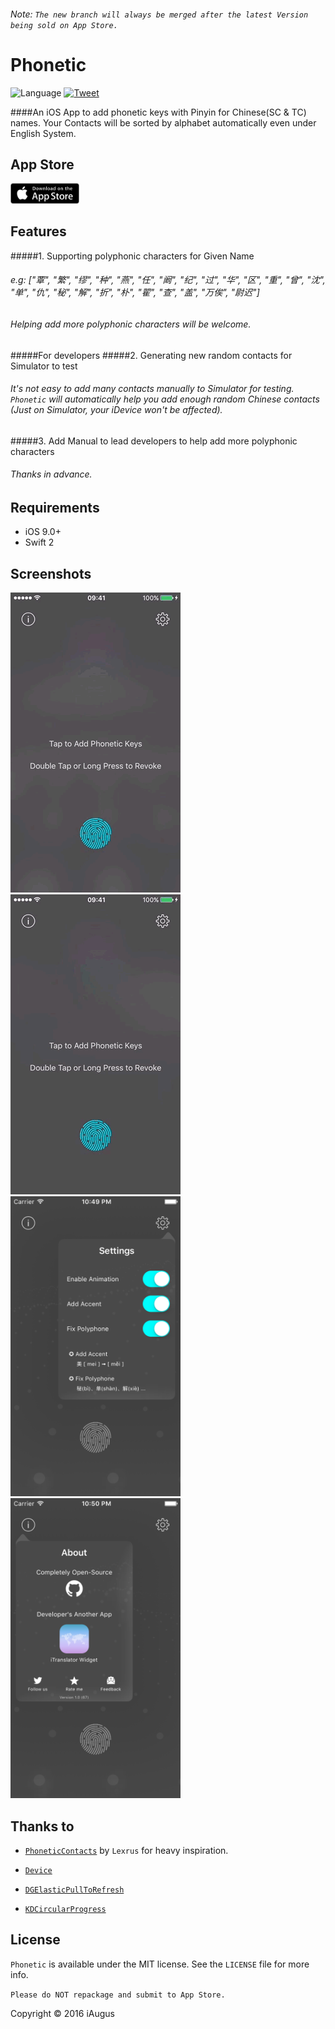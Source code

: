 ###### Note: `The new branch will always be merged after the latest Version being sold on App Store.`

# Phonetic
![Language](https://img.shields.io/badge/language-Swift%202-orange.svg)
[![Tweet](https://img.shields.io/twitter/url/http/shields.io.svg?style=social)](https://twitter.com/iaugux)

####An iOS App to add phonetic keys with Pinyin for Chinese(SC & TC) names. Your Contacts will be sorted by alphabet automatically even under English System.

## App Store
<div>
<a href="https://itunes.apple.com/app/id1078961574"> <img src="https://raw.githubusercontent.com/iAugux/ProjectScreenshots/master/Phonetic/AppStore.png" width="110px">
</a>
</div>

## Features
#####1. Supporting polyphonic characters for Given Name
###### e.g: ["覃", "繁", "缪", "种", "燕", "任", "阚", "纪", "过", "华", "区", "重", "曾", "沈", "单", "仇", "秘", "解", "折", "朴", "翟", "查", "盖", "万俟", "尉迟"]
###### Helping add more polyphonic characters will be welcome.

#####For developers
#####2. Generating new random contacts for Simulator to test
###### It's not easy to add many contacts manually to Simulator for testing. `Phonetic` will automatically help you add enough random Chinese contacts (Just on Simulator, your iDevice won't be affected).

#####3. Add Manual to lead developers to help add more polyphonic characters
###### Thanks in advance.
## Requirements
- iOS 9.0+
- Swift 2

## Screenshots

<div>
<img src="https://raw.githubusercontent.com/iAugux/ProjectScreenshots/master/Phonetic/execute.gif" width="272" height=480"/>
</div>

<div>
<img src="https://raw.githubusercontent.com/iAugux/ProjectScreenshots/master/Phonetic/revoke.gif" width="272" height="480"/>
</div>

<div> 
<img src="https://raw.githubusercontent.com/iAugux/ProjectScreenshots/master/Phonetic/1.png" width="272" height="480"/>
</div>

<div> 
<img src="https://raw.githubusercontent.com/iAugux/ProjectScreenshots/master/Phonetic/2.png" width="272" height="480"/>
</div>

## Thanks to
* [`PhoneticContacts`](https://github.com/lexrus/PhoneticContacts) by `Lexrus` for heavy inspiration.

* [`Device`](https://github.com/Ekhoo/Device)

* [`DGElasticPullToRefresh`](https://github.com/gontovnik/DGElasticPullToRefresh)

* [`KDCircularProgress`](https://github.com/kaandedeoglu/KDCircularProgress)

## License
`Phonetic` is available under the MIT license. See the `LICENSE` file for more info.

`Please do NOT repackage and submit to App Store.`

Copyright © 2016 iAugus



